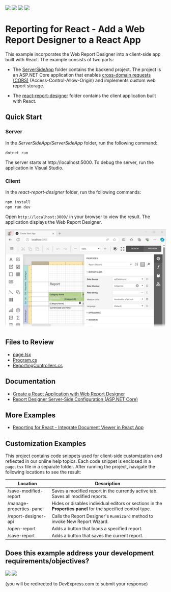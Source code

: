 <!-- default badges list -->
![](https://img.shields.io/endpoint?url=https://codecentral.devexpress.com/api/v1/VersionRange/229729146/24.1.3%2B)
[![](https://img.shields.io/badge/Open_in_DevExpress_Support_Center-FF7200?style=flat-square&logo=DevExpress&logoColor=white)](https://supportcenter.devexpress.com/ticket/details/T848271)
[![](https://img.shields.io/badge/📖_How_to_use_DevExpress_Examples-e9f6fc?style=flat-square)](https://docs.devexpress.com/GeneralInformation/403183)
[![](https://img.shields.io/badge/💬_Leave_Feedback-feecdd?style=flat-square)](#does-this-example-address-your-development-requirementsobjectives)
<!-- default badges end -->
# Reporting for React - Add a Web Report Designer to a React App

This example incorporates the Web Report Designer into a client-side app built with React. The example consists of two parts:

- The [ServerSideApp](ServerSideApp) folder contains the backend project. The project is an ASP.NET Core application that enables [cross-domain requests (CORS)](https://developer.mozilla.org/en-US/docs/Web/HTTP/CORS) (Access-Control-Allow-Origin) and implements custom web report storage.


- The [react-report-designer](react-report-designer) folder contains the client application built with React.

## Quick Start

### Server

In the *ServerSideApp/ServerSideApp* folder, run the following command:


```
dotnet run
```

The server starts at http://localhost:5000. To debug the server, run the application in Visual Studio.

### Client

In the *react-report-designer* folder, run the following commands:

```
npm install
npm run dev
```

Open `http://localhost:3000/` in your browser to view the result. The application displays the Web Report Designer.


![Report Designer in JavaScript with React](Images/screenshot.png)

## Files to Review

- [page.tsx](react-report-designer/app/page.tsx)
- [Program.cs](ServerSideApp/ServerSideApp/Program.cs)
- [ReportingControllers.cs](ServerSideApp/ServerSideApp/Controllers/ReportingControllers.cs)

## Documentation

- [Create a React Application with Web Report Designer](https://docs.devexpress.com/XtraReports/119339)
- [Report Designer Server-Side Configuration (ASP.NET Core)](https://docs.devexpress.com/XtraReports/400196)

## More Examples

* [Reporting for React - Integrate Document Viewer in React App](https://github.com/DevExpress-Examples/reporting-react-integrate-web-document-viewer)

## Customization Examples

This project contains code snippets used for client-side customization and reflected in our online help topics. Each code snippet is enclosed in a `page.tsx` file in a separate folder. After running the project, navigate the following locations to see the result:

| Location | Description |
| --- | --- |
| /save-modified-report | Saves a modified report in the currently active tab. Saves all modified reports. | 
| /manage-properties-panel | Hides or disables individual editors or sections in the **Properties panel** for the specified control type. |
| /report-designer-api | Calls the Report Designer's `RunWizard` method to invoke New Report Wizard. |
| /open-report | Adds a button that loads a specified report. |
| /save-report | Adds a button that saves the current report. |




<!-- feedback -->
## Does this example address your development requirements/objectives?

[<img src="https://www.devexpress.com/support/examples/i/yes-button.svg"/>](https://www.devexpress.com/support/examples/survey.xml?utm_source=github&utm_campaign=reporting-react-integrate-end-user-designer&~~~was_helpful=yes) [<img src="https://www.devexpress.com/support/examples/i/no-button.svg"/>](https://www.devexpress.com/support/examples/survey.xml?utm_source=github&utm_campaign=reporting-react-integrate-end-user-designer&~~~was_helpful=no)

(you will be redirected to DevExpress.com to submit your response)
<!-- feedback end -->
